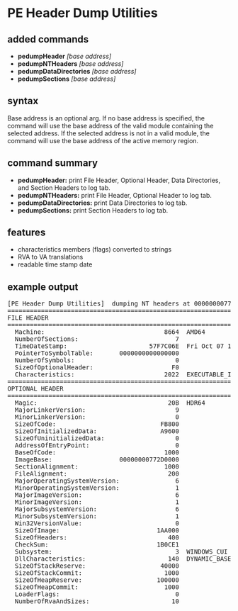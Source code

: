 # PE Header Dump Utilities

## added commands

- **pedumpHeader** *[base address]*
- **pedumpNTHeaders** *[base address]*
- **pedumpDataDirectories** *[base address]*
- **pedumpSections** *[base address]*

## syntax

Base address is an optional arg.  If no base address is specified, the command will use the base address of the valid module containing the selected address.  If the selected address is not in a valid module, the command will use the base address of the active memory region.

## command summary

- **pedumpHeader:**  print File Header, Optional Header, Data Directories, and Section Headers to log tab.
- **pedumpNTHeaders:**  print File Header, Optional Header to log tab.
- **pedumpDataDirectories:**  print Data Directories to log tab.
- **pedumpSections:**  print Section Headers to log tab.

## features

- characteristics members (flags) converted to strings 
- RVA to VA translations
- readable time stamp date

## example output
<pre>
[PE Header Dump Utilities]  dumping NT headers at 00000000772D0000.
===============================================================================
FILE HEADER
===============================================================================
  Machine:                                8664  AMD64
  NumberOfSections:                          7
  TimeDateStamp:                      57F7C06E  Fri Oct 07 11:34:06 2016
  PointerToSymbolTable:       0000000000000000
  NumberOfSymbols:                           0
  SizeOfOptionalHeader:                     F0
  Characteristics:                        2022  EXECUTABLE_IMAGE  LARGE_ADDRESS_AWARE  DLL
===============================================================================
OPTIONAL HEADER
===============================================================================
  Magic:                                   20B  HDR64
  MajorLinkerVersion:                        9
  MinorLinkerVersion:                        0
  SizeOfCode:                            FB800
  SizeOfInitializedData:                 A9600
  SizeOfUninitializedData:                   0
  AddressOfEntryPoint:                       0
  BaseOfCode:                             1000
  ImageBase:                  00000000772D0000
  SectionAlignment:                       1000
  FileAlignment:                           200
  MajorOperatingSystemVersion:               6
  MinorOperatingSystemVersion:               1
  MajorImageVersion:                         6
  MinorImageVersion:                         1
  MajorSubsystemVersion:                     6
  MinorSubsystemVersion:                     1
  Win32VersionValue:                         0
  SizeOfImage:                          1AA000
  SizeOfHeaders:                           400
  CheckSum:                             1B0CE1
  Subsystem:                                 3  WINDOWS_CUI
  DllCharacteristics:                      140  DYNAMIC_BASE  NX_COMPAT
  SizeOfStackReserve:                    40000
  SizeOfStackCommit:                      1000
  SizeOfHeapReserve:                    100000
  SizeOfHeapCommit:                       1000
  LoaderFlags:                               0
  NumberOfRvaAndSizes:                      10
</pre>
